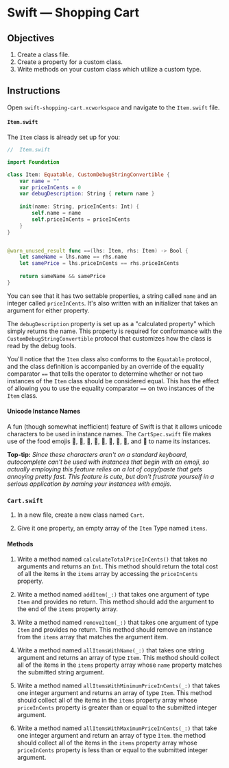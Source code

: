 # Swift — Shopping Cart

## Objectives

1. Create a class file.
2. Create a property for a custom class.
3. Write methods on your custom class which utilize a custom type.

## Instructions

Open `swift-shopping-cart.xcworkspace` and navigate to the `Item.swift` file.

#### `Item.swift`

The `Item` class is already set up for you:

```swift
//  Item.swift

import Foundation

class Item: Equatable, CustomDebugStringConvertible {
    var name = ""
    var priceInCents = 0
    var debugDescription: String { return name }
    
    init(name: String, priceInCents: Int) {
        self.name = name
        self.priceInCents = priceInCents
    }
}


@warn_unused_result func ==(lhs: Item, rhs: Item) -> Bool {
    let sameName = lhs.name == rhs.name
    let samePrice = lhs.priceInCents == rhs.priceInCents
    
    return sameName && samePrice
}
```
You can see that it has two settable properties, a string called `name` and an integer called `priceInCents`. It's also written with an initializer that takes an argument for either property. 

The `debugDescription` property is set up as a "calculated property" which simply returns the name. This property is required for conformance with the `CustomDebugStringConvertible` protocol that customizes how the class is read by the debug tools.

You'll notice that the `Item` class also conforms to the `Equatable` protocol, and the class definition is accompanied by an override of the equality comparator `==` that tells the operator to determine whether or not two instances of the `Item` class should be considered equal. This has the effect of allowing you to use the equality comparator `==` on two instances of the `Item` class.

#### Unicode Instance Names

A fun (though somewhat inefficient) feature of Swift is that it allows unicode characters to be used in instance names. The `CartSpec.swift` file makes use of the food emojis 🍕, 🌮, 🌯, 🍏, 🍎, 🍊, 🍓, 🧀, and 🍪 to name its instances.

**Top-tip:** *Since these characters aren't on a standard keyboard, autocomplete can't be used with instances that begin with an emoji, so actually employing this feature relies on a lot of copy/paste that gets annoying pretty fast. This feature is cute, but don't frustrate yourself in a serious application by naming your instances with emojis.*

### `Cart.swift`

1. In a new file, create a new class named `Cart`.

2. Give it one property, an empty array of the `Item` Type named `items`.

#### Methods

1. Write a method named `calculateTotalPriceInCents()` that takes no arguments and returns an `Int`. This method should return the total cost of all the items in the `items` array by accessing the `priceInCents` property.

2. Write a method named `addItem(_:)` that takes one argument of type `Item` and provides no return. This method should add the argument to the end of the `items` property array.

3. Write a method named `removeItem(_:)` that takes one argument of type `Item` and provides no return. This method should remove an instance from the `items` array that matches the argument item.

4. Write a method named `allItemsWithName(_:)` that takes one string argument and returns an array of type `Item`. This method should collect all of the items in the `items` property array whose `name` property matches the submitted string argument.

5. Write a method named `allItemsWithMinimumPriceInCents(_:)` that takes one integer argument and returns an array of type `Item`. This method should collect all of the items in the `items` property array whose `priceInCents` property is greater than or equal to the submitted integer argument.

6. Write a method named `allItemsWithMaximumPriceInCents(_:)` that take one integer argument and return an array of type `Item`. the method should collect all of the items in the `items` property array whose `priceInCents` property is less than or equal to the submitted integer argument.